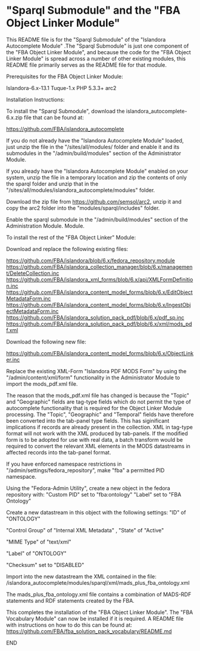 "Sparql Submodule" and the "FBA Object Linker Module"
===================================================== 

This README file is for the "Sparql Submodule" of the "Islandora Autocomplete
Module" .The "Sparql Submodule" is just one component of the "FBA Object Linker
Module", and because the code for the "FBA Object Linker Module" is spread
across a number of other existing modules, this README file primarily serves as
the README file for that module.

Prerequisites for the FBA Object Linker Module:

Islandora-6.x-13.1
Tuque-1.x
PHP 5.3.3+
arc2

Installation Instructions:

To install the "Sparql Submodule", download the islandora_autocomplete-6.x.zip file
that can be found at:

https://github.com/FBA/islandora_autocomplete

If you do not already have the "Islandora Autocomplete Module" loaded,
just unzip the file in the "/sites/all/modules/ folder and enable it
and its submodules in the "/admin/build/modules" section of the
Administrator Module.

If you already have the "Islandora Autocomplete Module"
enabled on your system, unzip the file in a temporary location and zip the
contents of only the sparql folder and unzip that in the
"/sites/all/modules/islandora_autocomplete/modules" folder.

Download the zip file from https://github.com/semsol/arc2, unzip it and copy the arc2 folder into the "modules/sparql/includes" folder.

Enable the sparql submodule in the "/admin/build/modules" section
of the Administration Module.
Module.

To install the rest of the "FBA Object Linker" Module:

Download and replace the following existing files:

https://github.com/FBA/islandora/blob/6.x/fedora_repository.module
https://github.com/FBA/islandora_collection_manager/blob/6.x/management/DeleteCollection.inc
https://github.com/FBA/islandora_xml_forms/blob/6.x/api/XMLFormDefinition.inc
https://github.com/FBA/islandora_content_model_forms/blob/6.x/EditObjectMetadataForm.inc
https://github.com/FBA/islandora_content_model_forms/blob/6.x/IngestObjectMetadataForm.inc
https://github.com/FBA/islandora_solution_pack_pdf/blob/6.x/pdf_sp.inc
https://github.com/FBA/islandora_solution_pack_pdf/blob/6.x/xml/mods_pdf.xml

Download the following new file:

https://github.com/FBA/islandora_content_model_forms/blob/6.x/ObjectLinker.inc

Replace the existing XML-Form "Islandora PDF MODS Form" by using
the "/admin/content/xml/form" functionality in the Administrator Module to
import the mods_pdf.xml file.

The reason that the mods_pdf.xml file has changed is because the "Topic" and
"Geographic" fields are tag-type fields which do not permit the type of
autocomplete functionality that is required for the Object Linker Module
processing. The "Topic", "Geographic" and "Temporal" fields have therefore
been converted into the tab-panel type fields. This has siginificant
implications if records are already present in the collection. XML in tag-type
format will not work with the XML produced by tab-panels. If the modified form
is to be adopted for use with real data, a batch transform would be required
to convert the relevant XML elements in the MODS datastreams in affected
records into the tab-panel format.

If you have enforced namespace restrictions in
"/admin/settings/fedora_repository", make "fba" a permitted PID namespace.

Using the "Fedora-Admin Utility", create a new object in the fedora
repository with:
"Custom PID" set to "fba:ontology"
"Label" set to "FBA Ontology"

Create a new datastream in this object with the following settings: 
"ID" of "ONTOLOGY"

"Control Group" of "Internal XML Metadata"
,
"State" of "Active"

"MIME Type" of "text/xml"

"Label" of "ONTOLOGY"

"Checksum" set to "DISABLED"

Import into the new datastream the XML contained in the file:
/islandora_autocomplete/modules/sparql/xml/mads_plus_fba_ontology.xml

The mads_plus_fba_ontology.xml file contains a combination of MADS-RDF
statements and RDF statements created by the FBA.

This completes the installation of the "FBA Object Linker Module". The
"FBA Vocabulary Module" can now be installed if it is required. A README
file with instructions on how to do this can be found at:
https://github.com/FBA/fba_solution_pack_vocabulary/README.md

END
